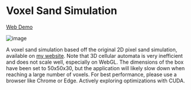 # Voxel Sand Simulation

[Web Demo](https://sand.saahil-gupta.com/)

![image](https://github.com/user-attachments/assets/e1f22315-4ac2-4aa1-b974-ba3b3274ba4f)

A voxel sand simulation based off the original 2D pixel sand simulation, available on [my website](https://www.saahil-gupta.com/sand/). 
Note that 3D cellular automata is very inefficient and does not scale well, especially on WebGL. The dimensions of the box have been set to 50x50x30, but the application will likely slow down when reaching a large number of voxels. For best performance, please use a browser like Chrome or Edge.
Actively exploring optimizations with CUDA.
